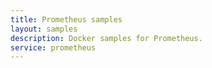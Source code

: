 ```yaml
---
title: Prometheus samples
layout: samples
description: Docker samples for Prometheus.
service: prometheus
---
```


